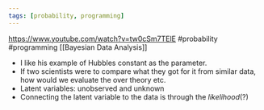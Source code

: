 ```yaml
---
tags: [probability, programming]
---
```

https://www.youtube.com/watch?v=tw0cSm7TElE
#probability #programming
[[Bayesian Data Analysis]]
- I like his example of Hubbles constant as the parameter.
- If two scientists were to compare what they got for it from similar data, how would we evaluate
the over theory etc.
- Latent variables: unobserved and unknown
- Connecting the latent variable to the data is through the _likelihood_(?)
